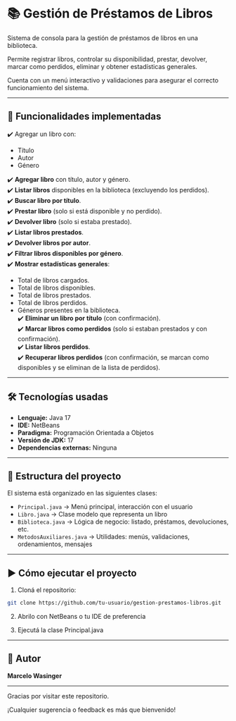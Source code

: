 # 📚 Gestión de Préstamos de Libros

Sistema de consola para la gestión de préstamos de libros en una biblioteca.  

Permite registrar libros, controlar su disponibilidad, prestar, devolver, marcar como perdidos, eliminar y obtener estadísticas generales.  

Cuenta con un menú interactivo y validaciones para asegurar el correcto funcionamiento del sistema.

---

## 🚀 Funcionalidades implementadas

✔️ Agregar un libro con:  

- Título  
- Autor  
- Género

✔️ **Agregar libro** con título, autor y género.  
✔️ **Listar libros** disponibles en la biblioteca (excluyendo los perdidos).  
✔️ **Buscar libro por título**.  
✔️ **Prestar libro** (solo si está disponible y no perdido).  
✔️ **Devolver libro** (solo si estaba prestado).  
✔️ **Listar libros prestados**.  
✔️ **Devolver libros por autor**.  
✔️ **Filtrar libros disponibles por género**.  
✔️ **Mostrar estadísticas generales**:  
   - Total de libros cargados.  
   - Total de libros disponibles.  
   - Total de libros prestados.  
   - Total de libros perdidos.  
   - Géneros presentes en la biblioteca.  
✔️ **Eliminar un libro por título** (con confirmación).  
✔️ **Marcar libros como perdidos** (solo si estaban prestados y con confirmación).  
✔️ **Listar libros perdidos**.  
✔️ **Recuperar libros perdidos** (con confirmación, se marcan como disponibles y se eliminan de la lista de perdidos).

---

## 🛠️ Tecnologías usadas

- **Lenguaje:** Java 17  
- **IDE:** NetBeans  
- **Paradigma:** Programación Orientada a Objetos  
- **Versión de JDK:** 17  
- **Dependencias externas:** Ninguna

---

## 📁 Estructura del proyecto

El sistema está organizado en las siguientes clases:

- `Principal.java` → Menú principal, interacción con el usuario  
- `Libro.java` → Clase modelo que representa un libro  
- `Biblioteca.java` → Lógica de negocio: listado, préstamos, devoluciones, etc.  
- `MetodosAuxiliares.java` → Utilidades: menús, validaciones, ordenamientos, mensajes

---

## ▶️ Cómo ejecutar el proyecto

1. Cloná el repositorio:

```bash
git clone https://github.com/tu-usuario/gestion-prestamos-libros.git
```

2. Abrilo con NetBeans o tu IDE de preferencia

3. Ejecutá la clase Principal.java

---

## 👤 Autor

**Marcelo Wasinger**

---

Gracias por visitar este repositorio.  

¡Cualquier sugerencia o feedback es más que bienvenido!